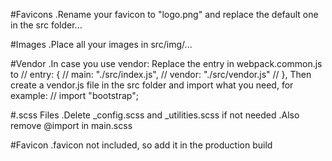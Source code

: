 #Favicons
.Rename your favicon to "logo.png" and replace the default one in the src folder...

#Images
.Place all your images in src/img/...

#Vendor
.In case you use vendor:
Replace the entry in webpack.common.js to
// entry: {
// main: "./src/index.js",
// vendor: "./src/vendor.js"
// },
Then create a vendor.js file in the src folder and import what you need, for example:
// import "bootstrap";

#.scss Files
.Delete \_config.scss and \_utilities.scss if not needed
.Also remove @import in main.scss

#Favicon
.favicon not included, so add it in the production build
